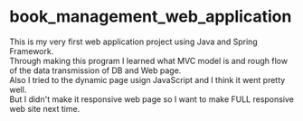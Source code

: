 # book_management_web_application

This is my very first web application project using Java and Spring Framework.<br>
Through making this program I learned what MVC model is and rough flow of the data transmission of DB and Web page.<br>
Also I tried to the dynamic page usign JavaScript and I think it went pretty well.<br>
But I didn't make it responsive web page so I want to make FULL responsive web site next time.
